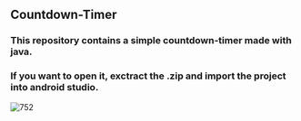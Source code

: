 ## Countdown-Timer
### This repository contains a simple countdown-timer made with java.
### If you want to open it, exctract the .zip and import the project into android studio.

![752](https://user-images.githubusercontent.com/88616547/164761184-12d71fa7-d871-4a57-b6f0-bfebe5b6d261.jpg)
